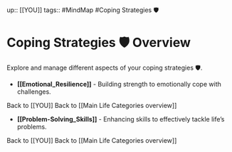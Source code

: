 up:: [[YOU]]
tags:: #MindMap #Coping Strategies 🛡️

# Coping Strategies 🛡️ Overview

Explore and manage different aspects of your coping strategies 🛡️.

- **[[Emotional_Resilience]]** - Building strength to emotionally cope with challenges.

Back to [[YOU]]
Back to [[Main Life Categories overview]]
- **[[Problem-Solving_Skills]]** - Enhancing skills to effectively tackle life’s problems.

Back to [[YOU]]
Back to [[Main Life Categories overview]]
